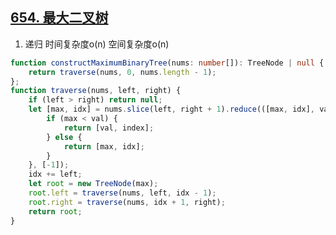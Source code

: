## [654. 最大二叉树](https://leetcode.cn/problems/maximum-binary-tree/)

1. 递归 时间复杂度o(n) 空间复杂度o(n)
```ts
function constructMaximumBinaryTree(nums: number[]): TreeNode | null {
    return traverse(nums, 0, nums.length - 1);
};
function traverse(nums, left, right) {
    if (left > right) return null;
    let [max, idx] = nums.slice(left, right + 1).reduce(([max, idx], val, index) => {
        if (max < val) {
            return [val, index];
        } else {
            return [max, idx];
        }
    }, [-1]);
    idx += left;
    let root = new TreeNode(max);
    root.left = traverse(nums, left, idx - 1);
    root.right = traverse(nums, idx + 1, right);
    return root;
}
```